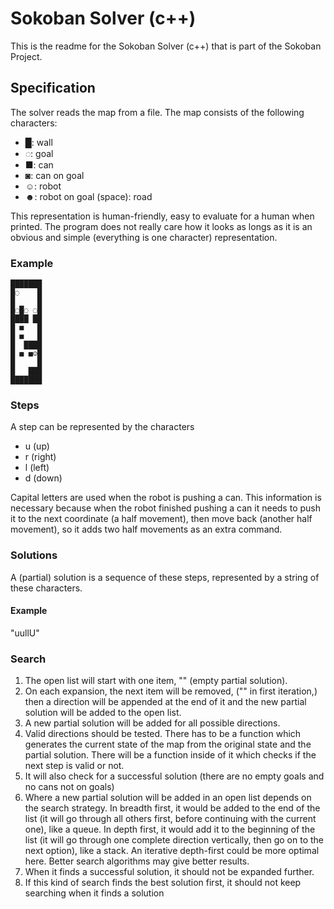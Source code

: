 # Sokoban Solver (c++)
This is the readme for the Sokoban Solver (c++) that is part of the Sokoban Project.

## Specification
The solver reads the map from a file. The map consists of the following characters:

* █: wall
* ◌: goal
* ■: can
* ◙: can on goal
* ☺: robot
* ☻: robot on goal
(space): road

This representation is human-friendly, easy to evaluate for a human when printed. The program does not really care how it looks as longs as it is an obvious and simple (everything is one character) representation.

### Example

```
███████
█◌    █
█     █
█◌█◌ ◌█
████ ██
█ ■   █
█ ■   █
█  ████
█ ■ ■☺█
█     █
█   ███
███████
```

### Steps

A step can be represented by the characters

* u (up) 
* r (right) 
* l (left)
* d (down) 

Capital letters are used when the robot is pushing a can. This information is necessary because when the robot finished pushing a can it needs to push it to the next coordinate (a half movement), then move back (another half movement), so it adds two half movements as an extra command.

### Solutions

A (partial) solution is a sequence of these steps, represented by a string of these characters.

#### Example
"uullU"

### Search

1. The open list will start with one item, "" (empty partial solution).
2. On each expansion, the next item will be removed, ("" in first iteration,) then a direction will be appended at the end of it and the new partial solution will be added to the open list.
3. A new partial solution will be added for all possible directions.
4. Valid directions should be tested. There has to be a function which generates the current state of the map from the original state and the partial solution. There will be a function inside of it which checks if the next step is valid or not.
5. It will also check for a successful solution (there are no empty goals and no cans not on goals)
6. Where a new partial solution will be added in an open list depends on the search strategy. In breadth first, it would be added to the end of the list (it will go through all others first, before continuing with the current one), like a queue. In depth first, it would add it to the beginning of the list (it will go through one complete direction vertically, then go on to the next option), like a stack. An iterative depth-first could be more optimal here. Better search algorithms may give better results.
7. When it finds a successful solution, it should not be expanded further.
8. If this kind of search finds the best solution first, it should not keep searching when it finds a solution
